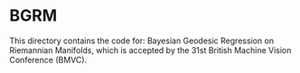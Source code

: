 # BGRM

This directory contains the code for: Bayesian Geodesic Regression on Riemannian Manifolds, which is accepted by the 31st British Machine Vision Conference (BMVC).
